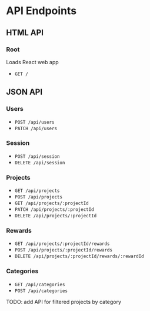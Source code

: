 # API Endpoints

## HTML API

### Root
Loads React web app

- `GET /`

## JSON API

### Users

- `POST /api/users`
- `PATCH /api/users`

### Session

- `POST /api/session`
- `DELETE /api/session`

### Projects

- `GET /api/projects`
- `POST /api/projects`
- `GET /api/projects/:projectId`
- `PATCH /api/projects/:projectId`
- `DELETE /api/projects/:projectId`

### Rewards
- `GET /api/projects/:projectId/rewards`
- `POST /api/projects/:projectId/rewards`
- `DELETE /api/projects/:projectId/rewards/:rewardId`

### Categories
- `GET /api/categories`
- `POST /api/categories`

TODO: add API for filtered projects by category
